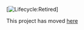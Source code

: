 [![Lifecycle:Retired](https://img.shields.io/badge/Lifecycle-Retired-d45500)]

This project has moved [here](https://github.com/bcgov/how-to-workshops/tree/master/labs/netpol-demo-project)
